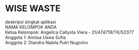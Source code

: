 # WISE WASTE

deskripsi singkat aplikasi <br>
NAMA KELOMPOK ANDA <br>
Ketua Kelompok: Angelica Callysta Viera - 21/474719/TK/52377 <br>
Anggota 1: Annisa Uswa Sufia <br>
Anggota 2: Diandra Nabila Putri Nugroho <br>
